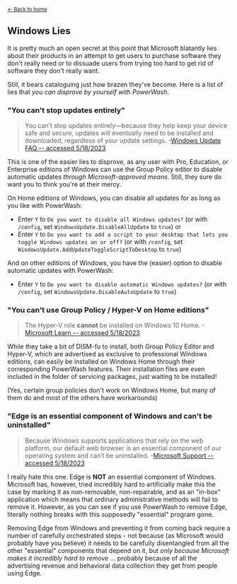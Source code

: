 <sup>[← Back to home](https://universecraft.github.io/WindowsPowerWash/)</sup>

## Windows Lies

It is pretty much an open secret at this point that Microsoft blatantly lies about their products in an attempt to get users to purchase software they don't really need or to dissuade users from trying too hard to get rid of software they don't really want.

Still, it bears cataloguing just how brazen they've become. Here is a list of lies that *you can disprove by yourself with PowerWash*.


### "You can't stop updates entirely"

> You can’t stop updates entirely—because they help keep your device safe and secure, updates will eventually need to be installed and downloaded, regardless of your update settings.
-[Windows Update FAQ -- accessed 5/18/2023](https://support.microsoft.com/en-us/windows/windows-update-faq-8a903416-6f45-0718-f5c7-375e92dddeb2#WindowsVersion=Windows_10:~:text=You%20can%E2%80%99t%20stop%20updates%20entirely%E2%80%94because%20they%20help%20keep%20your%20device%20safe%20and%20secure%2C%20updates%20will%20eventually%20need%20to%20be%20installed%20and%20downloaded%2C%20regardless%20of%20your%20update%20settings.)

This is one of the easier lies to disprove, as any user with Pro, Education, or Enterprise editions of Windows can use the Group Policy editor to disable automatic updates *through Microsoft-approved means.* Still, they sure do want you to think you're at their mercy.

On Home editions of Windows, you can disable all updates for as long as you like with PowerWash:
- Enter `Y` to `Do you want to disable all Windows updates?` (or with `/config`, set `WindowsUpdate.DisableAllUpdate` to `true`)
or
- Enter `Y` to `Do you want to add a script to your desktop that lets you toggle Windows updates on or off?` (or with `/config`, set `WindowsUpdate.AddUpdateToggleScriptToDesktop` to `true`)

And on other editions of Windows, you have the (easier) option to disable automatic updates with PowerWash:
- Enter `Y` to `Do you want to disable automatic Windows updates?` (or with `/config`, set `WindowsUpdate.DisableAutoUpdate` to `true`)


### "You can't use Group Policy  /  Hyper-V on Home editions"

> The Hyper-V role **cannot** be installed on Windows 10 Home.
-[Microsoft Learn -- accessed 5/18/2023](https://learn.microsoft.com/en-us/virtualization/hyper-v-on-windows/quick-start/enable-hyper-v#:~:text=The%20Hyper%2DV%20role%20cannot%20be%20installed%20on%20Windows%2010%20Home)

While they take a bit of DISM-fu to install, both Group Policy Editor and Hyper-V, which are advertised as exclusive to professional Windows editions, can easily be installed on Windows Home through their corresponding PowerWash features. Their installation files are even included in the folder of servicing packages, just waiting to be installed!

(Yes, certain group policies don't work on Windows Home, but many of them do and most of the others have workarounds)


### "Edge is an essential component of Windows and can't be uninstalled"

> Because Windows supports applications that rely on the web platform, our default web browser is an essential component of our operating system and can’t be uninstalled.
-[Microsoft Support -- accessed 5/18/2023](https://support.microsoft.com/en-us/microsoft-edge/why-can-t-i-uninstall-microsoft-edge-ee150b3b-7d7a-9984-6d83-eb36683d526d)

I really hate this one. Edge is **NOT** an essential component of Windows. Microsoft has, however, tried incredibly hard to artificially make this the case by marking it as non-removable, non-repairable, and as an "in-box" application which means that ordinary administrative methods will fail to remove it. However, as you can see if you use PowerWash to remove Edge, literally nothing breaks with this supposedly "essential" program gone.

Removing Edge from Windows and preventing it from coming back require a number of carefully orchestrated steps - not because (as Microsoft would probably have you believe) it needs to be carefully disentangled from all the other "essential" components that depend on it, but *only because Microsoft makes it incredibly hard to remove* ... probably because of all the advertising revenue and behavioral data collection they get from people using Edge.
